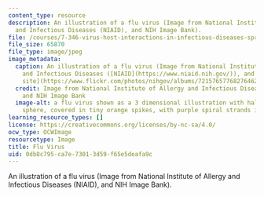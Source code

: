 ```yaml
---
content_type: resource
description: An illustration of a flu virus (Image from National Institute of Allergy
  and Infectious Diseases (NIAID), and NIH Image Bank).
file: /courses/7-346-virus-host-interactions-in-infectious-diseases-spring-2013/0db8c795ca7e73013d59f65e5deafa9c_7-346s13.jpg
file_size: 65870
file_type: image/jpeg
image_metadata:
  caption: An illustration of a flu virus (Image from National Institute of Allergy
    and Infectious Diseases ([NIAID](https://www.niaid.nih.gov/)), and [NIH Flickr
    site](https://www.flickr.com/photos/nihgov/albums/72157657768276462)).
  credit: Image from National Institute of Allergy and Infectious Diseases (NIAID),
    and NIH Image Bank
  image-alt: a flu virus shown as a 3 dimensional illustration with half of a blue-green
    sphere, covered in tiny orange spikes, with purple spiral strands inside the sphere.
learning_resource_types: []
license: https://creativecommons.org/licenses/by-nc-sa/4.0/
ocw_type: OCWImage
resourcetype: Image
title: Flu Virus
uid: 0db8c795-ca7e-7301-3d59-f65e5deafa9c
---
```

An illustration of a flu virus (Image from National Institute of Allergy and Infectious Diseases (NIAID), and NIH Image Bank).